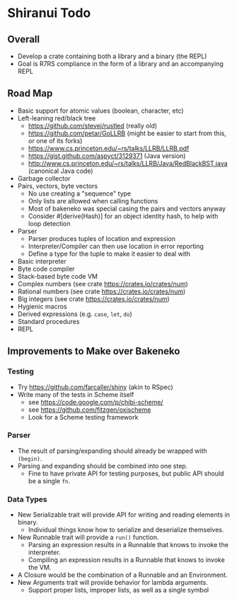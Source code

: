 # Shiranui Todo

## Overall

* Develop a crate containing both a library and a binary (the REPL)
* Goal is R7RS compliance in the form of a library and an accompanying REPL

## Road Map

* Basic support for atomic values (boolean, character, etc)
* Left-leaning red/black tree
    * https://github.com/stevej/rustled (really old)
    * https://github.com/petar/GoLLRB (might be easier to start from this, or one of its forks)
    * https://www.cs.princeton.edu/~rs/talks/LLRB/LLRB.pdf
    * https://gist.github.com/aspyct/3129371 (Java version)
    * http://www.cs.princeton.edu/~rs/talks/LLRB/Java/RedBlackBST.java (canonical Java code)
* Garbage collector
* Pairs, vectors, byte vectors
    * No use creating a "sequence" type
    * Only lists are allowed when calling functions
    * Most of bakeneko was special casing the pairs and vectors anyway
    * Consider #[derive(Hash)] for an object identity hash, to help with loop detection
* Parser
    * Parser produces tuples of location and expression
    * Interpreter/Compiler can then use location in error reporting
    * Define a type for the tuple to make it easier to deal with
* Basic interpreter
* Byte code compiler
* Stack-based byte code VM
* Complex numbers (see crate https://crates.io/crates/num)
* Rational numbers (see crate https://crates.io/crates/num)
* Big integers (see crate https://crates.io/crates/num)
* Hygienic macros
* Derived expressions (e.g. `case`, `let`, `do`)
* Standard procedures
* REPL

## Improvements to Make over Bakeneko

### Testing

* Try https://github.com/farcaller/shiny (akin to RSpec)
* Write many of the tests in Scheme itself
    * see https://code.google.com/p/chibi-scheme/
    * see https://github.com/fitzgen/oxischeme
    * Look for a Scheme testing framework

### Parser

* The result of parsing/expanding should already be wrapped with `(begin)`.
* Parsing and expanding should be combined into one step.
    * Fine to have private API for testing purposes, but public API should be a single `fn`.

### Data Types

* New Serializable trait will provide API for writing and reading elements in binary.
    * Individual things know how to serialize and deserialize themselves.
* New Runnable trait will provide a `run()` function.
    * Parsing an expression results in a Runnable that knows to invoke the interpreter.
    * Compiling an expression results in a Runnable that knows to invoke the VM.
* A Closure would be the combination of a Runnable and an Environment.
* New Arguments trait will provide behavior for lambda arguments.
    * Support proper lists, improper lists, as well as a single symbol
